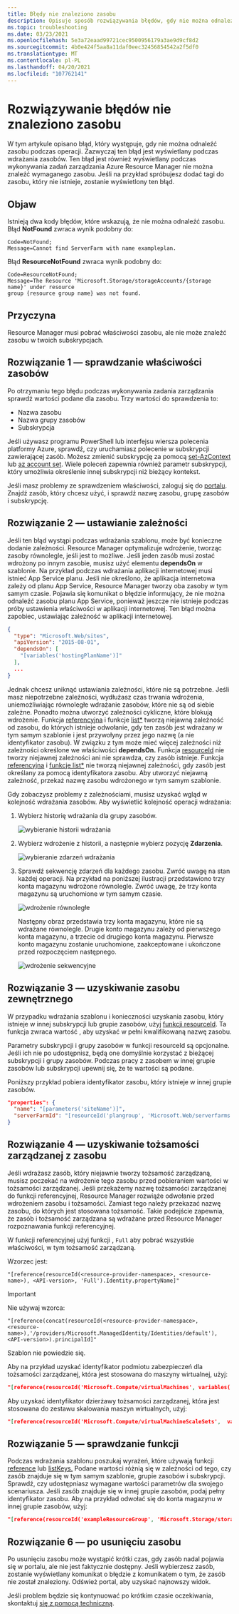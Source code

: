 ```yaml
---
title: Błędy nie znaleziono zasobu
description: Opisuje sposób rozwiązywania błędów, gdy nie można odnaleźć zasobu. Ten błąd może wystąpić podczas wdrażania szablonu Azure Resource Manager lub podczas podejmowania akcji zarządzania.
ms.topic: troubleshooting
ms.date: 03/23/2021
ms.openlocfilehash: 5e3a72eaad99721cec9500956179a3ae9d9cf8d2
ms.sourcegitcommit: 4b0e424f5aa8a11daf0eec32456854542a2f5df0
ms.translationtype: MT
ms.contentlocale: pl-PL
ms.lasthandoff: 04/20/2021
ms.locfileid: "107762141"
---
```

# <a name="resolve-resource-not-found-errors"></a>Rozwiązywanie błędów nie znaleziono zasobu

W tym artykule opisano błąd, który występuje, gdy nie można odnaleźć zasobu podczas operacji. Zazwyczaj ten błąd jest wyświetlany podczas wdrażania zasobów. Ten błąd jest również wyświetlany podczas wykonywania zadań zarządzania Azure Resource Manager nie można znaleźć wymaganego zasobu. Jeśli na przykład spróbujesz dodać tagi do zasobu, który nie istnieje, zostanie wyświetlony ten błąd.

## <a name="symptom"></a>Objaw

Istnieją dwa kody błędów, które wskazują, że nie można odnaleźć zasobu. Błąd **NotFound** zwraca wynik podobny do:

```
Code=NotFound;
Message=Cannot find ServerFarm with name exampleplan.
```

Błąd **ResourceNotFound** zwraca wynik podobny do:

```
Code=ResourceNotFound;
Message=The Resource 'Microsoft.Storage/storageAccounts/{storage name}' under resource
group {resource group name} was not found.
```

## <a name="cause"></a>Przyczyna

Resource Manager musi pobrać właściwości zasobu, ale nie może znaleźć zasobu w twoich subskrypcjach.

## <a name="solution-1---check-resource-properties"></a>Rozwiązanie 1 — sprawdzanie właściwości zasobów

Po otrzymaniu tego błędu podczas wykonywania zadania zarządzania sprawdź wartości podane dla zasobu. Trzy wartości do sprawdzenia to:

* Nazwa zasobu
* Nazwa grupy zasobów
* Subskrypcja

Jeśli używasz programu PowerShell lub interfejsu wiersza polecenia platformy Azure, sprawdź, czy uruchamiasz polecenie w subskrypcji zawierającej zasób. Możesz zmienić subskrypcję za pomocą [set-AzContext](/powershell/module/Az.Accounts/Set-AzContext) lub [az account set](/cli/azure/account#az_account_set). Wiele poleceń zapewnia również parametr subskrypcji, który umożliwia określenie innej subskrypcji niż bieżący kontekst.

Jeśli masz problemy ze sprawdzeniem właściwości, zaloguj się do [portalu](https://portal.azure.com). Znajdź zasób, który chcesz użyć, i sprawdź nazwę zasobu, grupę zasobów i subskrypcję.

## <a name="solution-2---set-dependencies"></a>Rozwiązanie 2 — ustawianie zależności

Jeśli ten błąd wystąpi podczas wdrażania szablonu, może być konieczne dodanie zależności. Resource Manager optymalizuje wdrożenie, tworząc zasoby równolegle, jeśli jest to możliwe. Jeśli jeden zasób musi zostać wdrożony po innym zasobie, musisz użyć elementu **dependsOn** w szablonie. Na przykład podczas wdrażania aplikacji internetowej musi istnieć App Service planu. Jeśli nie określono, że aplikacja internetowa zależy od planu App Service, Resource Manager tworzy oba zasoby w tym samym czasie. Pojawia się komunikat o błędzie informujący, że nie można odnaleźć zasobu planu App Service, ponieważ jeszcze nie istnieje podczas próby ustawienia właściwości w aplikacji internetowej. Ten błąd można zapobiec, ustawiając zależność w aplikacji internetowej.

```json
{
  "type": "Microsoft.Web/sites",
  "apiVersion": "2015-08-01",
  "dependsOn": [
    "[variables('hostingPlanName')]"
  ],
  ...
}
```

Jednak chcesz uniknąć ustawiania zależności, które nie są potrzebne. Jeśli masz niepotrzebne zależności, wydłużasz czas trwania wdrożenia, uniemożliwiając równoległe wdrażanie zasobów, które nie są od siebie zależne. Ponadto można utworzyć zależności cykliczne, które blokują wdrożenie. Funkcja [referencyjna](template-functions-resource.md#reference) i funkcje [list*](template-functions-resource.md#list) tworzą niejawną zależność od zasobu, do których istnieje odwołanie, gdy ten zasób jest wdrażany w tym samym szablonie i jest przywołyny przez jego nazwę (a nie identyfikator zasobu). W związku z tym może mieć więcej zależności niż zależności określone we właściwości **dependsOn.** Funkcja [resourceId](template-functions-resource.md#resourceid) nie tworzy niejawnej zależności ani nie sprawdza, czy zasób istnieje. Funkcja [referencyjna](template-functions-resource.md#reference) i [funkcje list*](template-functions-resource.md#list) nie tworzą niejawnej zależności, gdy zasób jest określany za pomocą identyfikatora zasobu. Aby utworzyć niejawną zależność, przekaż nazwę zasobu wdrożonego w tym samym szablonie.

Gdy zobaczysz problemy z zależnościami, musisz uzyskać wgląd w kolejność wdrażania zasobów. Aby wyświetlić kolejność operacji wdrażania:

1. Wybierz historię wdrażania dla grupy zasobów.

   ![wybieranie historii wdrażania](./media/error-not-found/select-deployment.png)

2. Wybierz wdrożenie z historii, a następnie wybierz pozycję **Zdarzenia**.

   ![wybieranie zdarzeń wdrażania](./media/error-not-found/select-deployment-events.png)

3. Sprawdź sekwencję zdarzeń dla każdego zasobu. Zwróć uwagę na stan każdej operacji. Na przykład na poniższej ilustracji przedstawiono trzy konta magazynu wdrożone równolegle. Zwróć uwagę, że trzy konta magazynu są uruchomione w tym samym czasie.

   ![wdrożenie równoległe](./media/error-not-found/deployment-events-parallel.png)

   Następny obraz przedstawia trzy konta magazynu, które nie są wdrażane równolegle. Drugie konto magazynu zależy od pierwszego konta magazynu, a trzecie od drugiego konta magazynu. Pierwsze konto magazynu zostanie uruchomione, zaakceptowane i ukończone przed rozpoczęciem następnego.

   ![wdrożenie sekwencyjne](./media/error-not-found/deployment-events-sequence.png)

## <a name="solution-3---get-external-resource"></a>Rozwiązanie 3 — uzyskiwanie zasobu zewnętrznego

W przypadku wdrażania szablonu i konieczności uzyskania zasobu, który istnieje w innej subskrypcji lub grupie zasobów, użyj [funkcji resourceId](template-functions-resource.md#resourceid). Ta funkcja zwraca wartość , aby uzyskać w pełni kwalifikowaną nazwę zasobu.

Parametry subskrypcji i grupy zasobów w funkcji resourceId są opcjonalne. Jeśli ich nie po udostępnisz, będą one domyślnie korzystać z bieżącej subskrypcji i grupy zasobów. Podczas pracy z zasobem w innej grupie zasobów lub subskrypcji upewnij się, że te wartości są podane.

Poniższy przykład pobiera identyfikator zasobu, który istnieje w innej grupie zasobów.

```json
"properties": {
  "name": "[parameters('siteName')]",
  "serverFarmId": "[resourceId('plangroup', 'Microsoft.Web/serverfarms', parameters('hostingPlanName'))]"
}
```

## <a name="solution-4---get-managed-identity-from-resource"></a>Rozwiązanie 4 — uzyskiwanie tożsamości zarządzanej z zasobu

Jeśli wdrażasz zasób, który niejawnie [](../../active-directory/managed-identities-azure-resources/overview.md)tworzy tożsamość zarządzaną, musisz poczekać na wdrożenie tego zasobu przed pobieraniem wartości w tożsamości zarządzanej. Jeśli przekażemy nazwę tożsamości [](template-functions-resource.md#reference) zarządzanej do funkcji referencyjnej, Resource Manager rozwiąże odwołanie przed wdrożeniem zasobu i tożsamości. Zamiast tego należy przekazać nazwę zasobu, do których jest stosowana tożsamość. Takie podejście zapewnia, że zasób i tożsamość zarządzana są wdrażane przed Resource Manager rozpoznawania funkcji referencyjnej.

W funkcji referencyjnej użyj funkcji , `Full` aby pobrać wszystkie właściwości, w tym tożsamość zarządzaną.

Wzorzec jest:

`"[reference(resourceId(<resource-provider-namespace>, <resource-name>), <API-version>, 'Full').Identity.propertyName]"`

> [!IMPORTANT]
> Nie używaj wzorca:
>
> `"[reference(concat(resourceId(<resource-provider-namespace>, <resource-name>),'/providers/Microsoft.ManagedIdentity/Identities/default'),<API-version>).principalId]"`
>
> Szablon nie powiedzie się.

Aby na przykład uzyskać identyfikator podmiotu zabezpieczeń dla tożsamości zarządzanej, która jest stosowana do maszyny wirtualnej, użyj:

```json
"[reference(resourceId('Microsoft.Compute/virtualMachines', variables('vmName')),'2019-12-01', 'Full').identity.principalId]",
```

Aby uzyskać identyfikator dzierżawy tożsamości zarządzanej, która jest stosowana do zestawu skalowania maszyn wirtualnych, użyj:

```json
"[reference(resourceId('Microsoft.Compute/virtualMachineScaleSets',  variables('vmNodeType0Name')), 2019-12-01, 'Full').Identity.tenantId]"
```

## <a name="solution-5---check-functions"></a>Rozwiązanie 5 — sprawdzanie funkcji

Podczas wdrażania szablonu poszukaj wyrażeń, które używają funkcji [reference](template-functions-resource.md#reference) lub [listKeys.](template-functions-resource.md#listkeys) Podane wartości różnią się w zależności od tego, czy zasób znajduje się w tym samym szablonie, grupie zasobów i subskrypcji. Sprawdź, czy udostępniasz wymagane wartości parametrów dla swojego scenariusza. Jeśli zasób znajduje się w innej grupie zasobów, podaj pełny identyfikator zasobu. Aby na przykład odwołać się do konta magazynu w innej grupie zasobów, użyj:

```json
"[reference(resourceId('exampleResourceGroup', 'Microsoft.Storage/storageAccounts', 'myStorage'), '2017-06-01')]"
```

## <a name="solution-6---after-deleting-resource"></a>Rozwiązanie 6 — po usunięciu zasobu

Po usunięciu zasobu może wystąpić krótki czas, gdy zasób nadal pojawia się w portalu, ale nie jest faktycznie dostępny. Jeśli wybierzesz zasób, zostanie wyświetlany komunikat o błędzie z komunikatem o tym, że zasób nie został znaleziony. Odśwież portal, aby uzyskać najnowszy widok.

Jeśli problem będzie się kontynuować po krótkim czasie oczekiwania, skontaktuj [się z pomocą techniczną](https://azure.microsoft.com/support/options/).
